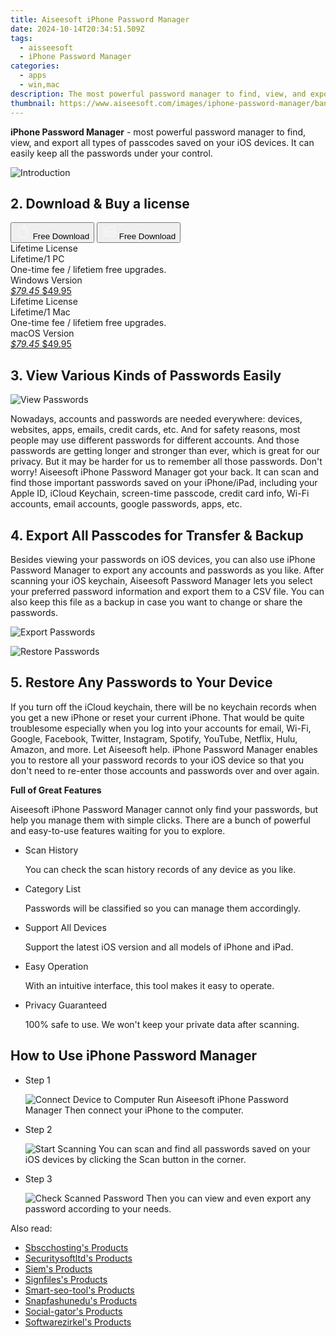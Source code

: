 ```yaml
---
title: Aiseesoft iPhone Password Manager
date: 2024-10-14T20:34:51.509Z
tags: 
  - aisseesoft
  - iPhone Password Manager
categories: 
  - apps
  - win,mac
description: The most powerful password manager to find, view, and export all types of passcodes saved on your iOS devices. It can easily keep all the passwords under your control.
thumbnail: https://www.aiseesoft.com/images/iphone-password-manager/banner.png
---
```


**iPhone Password Manager** - most powerful password manager to find, view, and export all types of passcodes saved on your iOS devices. It can easily keep all the passwords under your control.

![Introduction](https://www.aiseesoft.com/images/iphone-password-manager/banner.png)

## 2. Download & Buy a license

<div class="mx-auto flex items-center justify-center space-x-4">
  <button 
  onclick="javascript:window.open('https://secure.2checkout.com/order/checkout.php?PRODS=38230996&QTY=1&COUPON=AISEOHC&DESIGN_TYPE=2&SHORT_FORM=1&AFFILIATE=108875&CART=1', '_blank');
    window.open('https://download.aiseesoft.com/mac/iphone-password-manager-for-mac.dmg', '_blank');void(0);"
  class="flex flex-row font-bold rounded-lg text-lg w-48 h-16 bg-[#FF8014] text-[#ffffff] items-center justify-center p-2">
    <svg width="24px" height="24px" viewBox="0 0 24 24" xmlns="http://www.w3.org/2000/svg" color="#ffffff" fill="none" stroke="currentColor" stroke-width="3" stroke-linecap="round" stroke-linejoin="round"><path d="M16 2C16.3632 4.17921 14.0879 5.83084 12.8158 6.57142C12.4406 6.78988 12.0172 6.5117 12.0819 6.08234C12.2993 4.63878 13.0941 2.00008 16 2Z" stroke="#f8f7f7" stroke-width="1.5"></path><path d="M9 6.5C9.89676 6.5 10.6905 6.69941 11.2945 6.92013C12.0563 7.19855 12.9437 7.19854 13.7055 6.92012C14.3094 6.6994 15.1032 6.5 15.9999 6.5C17.0852 6.5 18.4649 7.08889 19.4999 8.26666C16 11 17 15.5 20.269 16.6916C19.2253 19.5592 17.2413 21.5 15.4999 21.5C13.9999 21.5 14 20.8 12.5 20.8C11 20.8 11 21.5 9.5 21.5C7 21.5 4 17.5 4 12.5C4 8.5 7 6.5 9 6.5Z" stroke="#f8f7f7" stroke-width="1.5"></path></svg>    
    <span class="font-medium mx-auto">Free Download</span>  
  </button>
  <button 
  onclick="javascript:window.open('https://secure.2checkout.com/order/checkout.php?PRODS=38230946&QTY=1&COUPON=AISEOHC&DESIGN_TYPE=2&SHORT_FORM=1&AFFILIATE=108875&CART=1', '_blank');
    window.open('https://download.aiseesoft.com/iphone-password-manager.exe', '_blank');void(0);"
  class="flex flex-row font-bold rounded-lg text-lg w-48 h-16 bg-[#FF8014] text-[#ffffff] items-center justify-center p-2">
    <svg width="24px" height="24px" viewBox="0 0 24 24" xmlns="http://www.w3.org/2000/svg" color="#ffffff" fill="none" stroke="currentColor" stroke-width="3" stroke-linecap="round" stroke-linejoin="round"><path d="M4 16.9865V7.01353C4 6.71792 4.21531 6.46636 4.50737 6.42072L19.3074 4.10822C19.6713 4.05137 20 4.33273 20 4.70103V19.299C20 19.6673 19.6713 19.9486 19.3074 19.8918L4.50737 17.5793C4.21531 17.5336 4 17.2821 4 16.9865Z" stroke="#f8f7f7" stroke-width="1.5"></path><path d="M4 12H20" stroke="#f8f7f7" stroke-width="1.5"></path><path d="M10.5 5.5V18.5" stroke="#f8f7f7" stroke-width="1.5"></path></svg>
    <span class="font-medium mx-auto">Free Download</span>  
  </button>
</div>

<div class="mx-auto flex items-center justify-center">
  <div class="m-8 grid grid-cols-1 gap-6 xl:grid-cols-2">
    <div class="flex w-full flex-col rounded-2xl bg-[#ffffff] text-[#374151] shadow-xl xl:w-96">
      <div class="flex h-full flex-col p-8">
        <div class="pb-6 text-3xl font-bold">Lifetime License</div>
        <div class="pb-12 text-lg">
          Lifetime/1 PC
          <div class="text-xs">One-time fee / lifetiem free upgrades.</div>
          <div class="text-xs">Windows Version</div>
        </div>
        <div class="flex flex-col gap-3 text-base"></div>
        <div class="flex flex-grow"></div>
        <div class="flex pt-10">
          <a href="https://secure.2checkout.com/order/checkout.php?PRODS=38230946&QTY=1&COUPON=AISEOHC&DESIGN_TYPE=2&SHORT_FORM=1&AFFILIATE=108875&CART=1" class="w-full transform cursor-pointer rounded-lg bg-[#7e22ce] p-3 text-center text-xl font-bold !text-[#ffffff] !no-underline transition-transform hover:bg-purple-800 active:scale-95"> 
           <em class="text-base line-through !text-[#c5c5c5]">$79.45</em>
            $49.95
          </a>
        </div>
      </div>
    </div>
    <div class="flex w-full flex-col rounded-2xl bg-[#ffffff] text-[#374151] shadow-xl xl:w-96">
      <div class="flex h-full flex-col p-8">
        <div class="pb-6 text-3xl font-bold">Lifetime License</div>
        <div class="pb-12 text-lg">
          Lifetime/1 Mac
          <div class="text-xs">One-time fee / lifetiem free upgrades.</div>
          <div class="text-xs">macOS Version</div>
        </div>
        <div class="flex flex-col gap-3 text-base"></div>
        <div class="flex flex-grow"></div>
        <div class="flex pt-10">
          <a href="https://secure.2checkout.com/order/checkout.php?PRODS=38230996&QTY=1&COUPON=AISEOHC&DESIGN_TYPE=2&SHORT_FORM=1&AFFILIATE=108875&CART=1" class="w-full transform cursor-pointer rounded-lg bg-[#7e22ce] p-3 text-center text-xl font-bold !text-[#ffffff] !no-underline transition-transform hover:bg-purple-800 active:scale-95">
           <em class="text-base line-through !text-[#c5c5c5]">$79.45</em>
            $49.95
          </a>
        </div>
      </div>
    </div>   
  </div>
</div>

## 3. View Various Kinds of Passwords Easily

![View Passwords](https://www.aiseesoft.com/images/iphone-password-manager/view-passwords.png)

Nowadays, accounts and passwords are needed everywhere: devices, websites, apps, emails, credit cards, etc. And for safety reasons, most people may use different passwords for different accounts. And those passwords are getting longer and stronger than ever, which is great for our privacy. But it may be harder for us to remember all those passwords. Don't worry! Aiseesoft iPhone Password Manager got your back. It can scan and find those important passwords saved on your iPhone/iPad, including your Apple ID, iCloud Keychain, screen-time passcode, credit card info, Wi-Fi accounts, email accounts, google passwords, apps, etc.

## 4. Export All Passcodes for Transfer & Backup

Besides viewing your passwords on iOS devices, you can also use iPhone Password Manager to export any accounts and passwords as you like. After scanning your iOS keychain, Aiseesoft Password Manager lets you select your preferred password information and export them to a CSV file. You can also keep this file as a backup in case you want to change or share the passwords.

![Export Passwords](https://www.aiseesoft.com/images/iphone-password-manager/export-passwords.png)

![Restore Passwords](https://www.aiseesoft.com/images/iphone-password-manager/restore-passwords.png)

## 5. Restore Any Passwords to Your Device

If you turn off the iCloud keychain, there will be no keychain records when you get a new iPhone or reset your current iPhone. That would be quite troublesome especially when you log into your accounts for email, Wi-Fi, Google, Facebook, Twitter, Instagram, Spotify, YouTube, Netflix, Hulu, Amazon, and more. Let Aiseesoft help. iPhone Password Manager enables you to restore all your password records to your iOS device so that you don't need to re-enter those accounts and passwords over and over again.

**Full of Great Features**

Aiseesoft iPhone Password Manager cannot only find your passwords, but help you manage them with simple clicks. There are a bunch of powerful and easy-to-use features waiting for you to explore.

-   Scan History
    
    You can check the scan history records of any device as you like.
    
-   Category List
    
    Passwords will be classified so you can manage them accordingly.
    

-   Support All Devices
    
    Support the latest iOS version and all models of iPhone and iPad.
    
-   Easy Operation
    
    With an intuitive interface, this tool makes it easy to operate.
    
-   Privacy Guaranteed
    
    100% safe to use. We won't keep your private data after scanning.
    

## How to Use iPhone Password Manager

-   Step 1
    
    ![Connect Device to Computer](https://www.aiseesoft.com/images/iphone-password-manager/connect-device-to-computer.jpg)
    Run Aiseesoft iPhone Password Manager Then connect your iPhone to the computer.
    
-   Step 2
    
    ![Start Scanning](https://www.aiseesoft.com/images/iphone-password-manager/start-scanning.jpg)
    You can scan and find all passwords saved on your iOS devices by clicking the Scan button in the corner.
    
-   Step 3
    
     ![Check Scanned Password](https://www.aiseesoft.com/images/iphone-password-manager/check-scanned-password.jpg)
    Then you can view and even export any password according to your needs.

<ins class="adsbygoogle"
      style="display:block"
      data-ad-client="ca-pub-7571918770474297"
      data-ad-slot="8358498916"
      data-ad-format="auto"
      data-full-width-responsive="true"></ins>

<span class="atpl-alsoreadstyle">Also read:</span>
<div><ul>
<li><a href="https://tools.techidaily.com/sbscchosting/products/"><u>Sbscchosting's Products</u></a></li>
<li><a href="https://tools.techidaily.com/securitysoftltd/products/"><u>Securitysoftltd's Products</u></a></li>
<li><a href="https://tools.techidaily.com/siem/products/"><u>Siem's Products</u></a></li>
<li><a href="https://tools.techidaily.com/signfiles/products/"><u>Signfiles's Products</u></a></li>
<li><a href="https://tools.techidaily.com/smart-seo-tool/products/"><u>Smart-seo-tool's Products</u></a></li>
<li><a href="https://tools.techidaily.com/snapfashunedu/products/"><u>Snapfashunedu's Products</u></a></li>
<li><a href="https://tools.techidaily.com/social-gator/products/"><u>Social-gator's Products</u></a></li>
<li><a href="https://tools.techidaily.com/softwarezirkel/products/"><u>Softwarezirkel's Products</u></a></li>
</ul></div>


